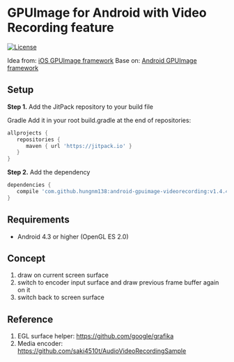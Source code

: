 # GPUImage for Android with Video Recording feature
[![License](https://img.shields.io/badge/license-Apache%202-blue.svg)](https://www.apache.org/licenses/LICENSE-2.0)

Idea from: [iOS GPUImage framework](https://github.com/BradLarson/GPUImage)
Base on: [Android GPUImage framework](https://github.com/CyberAgent/android-gpuimage)

## Setup
**Step 1.** Add the JitPack repository to your build file

Gradle
Add it in your root build.gradle at the end of repositories:
```gradle
allprojects {
   repositories {
      maven { url 'https://jitpack.io' }
   }
}
```

**Step 2.** Add the dependency
```gradle
dependencies {
   compile 'com.github.hungnm138:android-gpuimage-videorecording:v1.4.4'
}
```

## Requirements
* Android 4.3 or higher (OpenGL ES 2.0)

## Concept
1. draw on current screen surface
2. switch to encoder input surface and draw previous frame buffer again on it
3. switch back to screen surface

## Reference
1. EGL surface helper: https://github.com/google/grafika
2. Media encoder: https://github.com/saki4510t/AudioVideoRecordingSample
